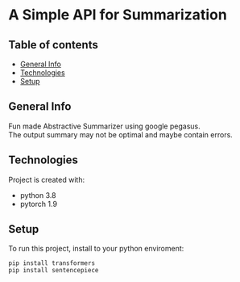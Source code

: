 # A Simple API for Summarization 

## Table of contents 
* [General Info](#general-Info)
* [Technologies](#technologies)
* [Setup](#setup)

## General Info 
Fun made Abstractive Summarizer using google pegasus.\
The output summary may not be optimal and maybe contain errors.


## Technologies 
Project is created with:

* python 3.8
* pytorch 1.9

## Setup
To run this project, install to your python enviroment:
```
pip install transformers
pip install sentencepiece
```
